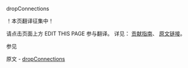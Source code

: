  dropConnections

 ！本页翻译征集中！

请点击页面上方 EDIT THIS PAGE 参与翻译。
详见：
[贡献指南]( https://github.com/JinMuInfo/MongoDB-Manual-zh/blob/master/CONTRIBUTING.md )、
[原文链接](  https://docs.mongodb.com/manual/reference/command/dropConnections/  )。

 参见

原文 - [dropConnections]( https://docs.mongodb.com/manual/reference/command/dropConnections/ )

